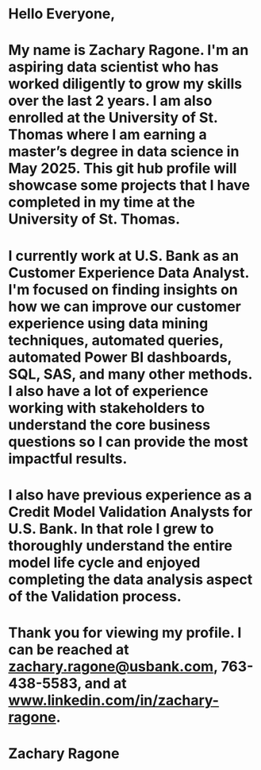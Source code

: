 # Hello Everyone,

# My name is Zachary Ragone. I'm an aspiring data scientist who has worked diligently to grow my skills over the last 2 years. I am also enrolled at the University of St. Thomas where I am earning a master’s degree in data science in May 2025. This git hub profile will showcase some projects that I have completed in my time at the University of St. Thomas.

# I currently work at U.S. Bank as an Customer Experience Data Analyst. I'm focused on finding insights on how we can improve our customer experience using data mining techniques, automated queries, automated Power BI dashboards, SQL, SAS, and many other methods. I also have a lot of experience working with stakeholders to understand the core business questions so I can provide the most impactful results.

# I also have previous experience as a Credit Model Validation Analysts for U.S. Bank. In that role I grew to thoroughly understand the entire model life cycle and enjoyed completing the data analysis aspect of the Validation process.

# Thank you for viewing my profile. I can be reached at zachary.ragone@usbank.com, 763-438-5583, and at www.linkedin.com/in/zachary-ragone.

# Zachary Ragone
